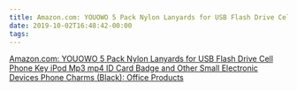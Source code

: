 ```yaml
---
title: Amazon.com: YOUOWO 5 Pack Nylon Lanyards for USB Flash Drive Cell Phone Key iPod Mp3 mp4 ID Card Badge and Other Small Electronic Devices Phone Charms (Black): Office Products
date: 2019-10-02T16:48:42-00:00
tags:
---
```


[Amazon.com: YOUOWO 5 Pack Nylon Lanyards for USB Flash Drive Cell Phone Key iPod Mp3 mp4 ID Card Badge and Other Small Electronic Devices Phone Charms (Black): Office Products](https://www.amazon.com/YOUOWO-Lanyards-Electronic-Devices-Charms/dp/B01MQZGTHA/ref=asc_df_B01MQZGTHA/?tag=hyprod-20&linkCode=df0&hvadid=198071814168&hvpos=1o1&hvnetw=g&hvrand=3019585168130498669&hvpone=&hvptwo=&hvqmt=&hvdev=c&hvdvcmdl=&hvlocint=&hvlocphy=9033322&hvtargid=pla-393000569241&psc=1)

